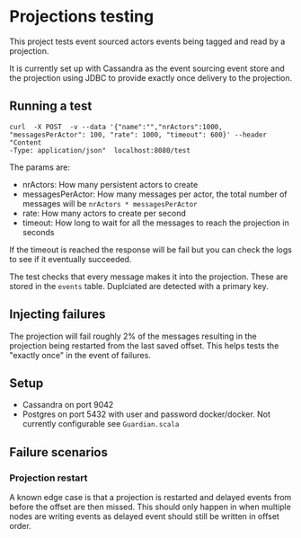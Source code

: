 # Projections testing

This project tests event sourced actors events being tagged and read by a projection.

It is currently set up with Cassandra as the event sourcing event store and the projection using JDBC to 
provide exactly once delivery to the projection.

## Running a test

```
curl  -X POST  -v --data '{"name":"","nrActors":1000, "messagesPerActor": 100, "rate": 1000, "timeout": 600}' --header "Content
-Type: application/json"  localhost:8080/test
```

The params are:

* nrActors: How many persistent actors to create
* messagesPerActor: How many messages per actor, the total number of messages will be `nrActors * messagesPerActor`
* rate: How many actors to create per second
* timeout: How long to wait for all the messages to reach the projection in seconds

If the timeout is reached the response will be fail but you can check the logs to see if it eventually succeeded.

The test checks that every message makes it into the projection. These are stored in the `events` table. Duplciated
are detected with a primary key.

## Injecting failures

The projection will fail roughly 2% of the messages resulting in the projection being restarted from the last saved offset.
This helps tests the "exactly once" in the event of failures.

## Setup

* Cassandra on port 9042
* Postgres on port 5432 with user and password docker/docker. Not currently configurable see `Guardian.scala`

## Failure scenarios

### Projection restart

A known edge case is that a projection is restarted and delayed events from before the offset are then missed.
This should only happen in when multiple nodes are writing events as delayed event should still be written in offset 
order.



